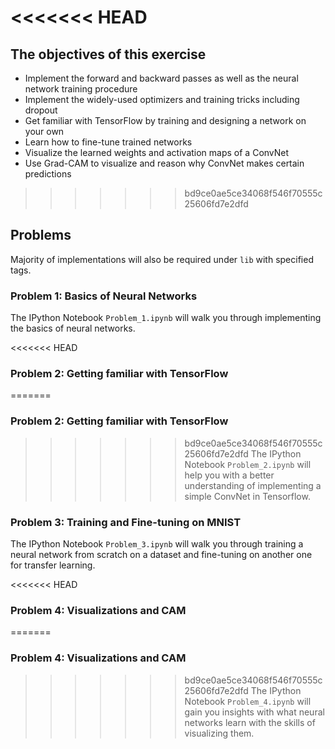 <<<<<<< HEAD
=======
## The objectives of this exercise
* Implement the forward and backward passes as well as the neural network training procedure
* Implement the widely-used optimizers and training tricks including dropout
* Get familiar with TensorFlow by training and designing a network on your own
* Learn how to fine-tune trained networks
* Visualize the learned weights and activation maps of a ConvNet
* Use Grad-CAM to visualize and reason why ConvNet makes certain predictions


>>>>>>> bd9ce0ae5ce34068f546f70555c25606fd7e2dfd
## Problems
Majority of implementations will also be required under `lib` with specified tags.

### Problem 1: Basics of Neural Networks 
The IPython Notebook `Problem_1.ipynb` will walk you through implementing the basics of neural networks.

<<<<<<< HEAD
### Problem 2: Getting familiar with TensorFlow 
=======
### Problem 2: Getting familiar with TensorFlow
>>>>>>> bd9ce0ae5ce34068f546f70555c25606fd7e2dfd
The IPython Notebook `Problem_2.ipynb` will help you with a better understanding of implementing a simple ConvNet in Tensorflow.

### Problem 3: Training and Fine-tuning on MNIST 
The IPython Notebook `Problem_3.ipynb` will walk you through training a neural network from scratch on a dataset and fine-tuning on another one for transfer learning.

<<<<<<< HEAD
### Problem 4: Visualizations and CAM
=======
### Problem 4: Visualizations and CAM 
>>>>>>> bd9ce0ae5ce34068f546f70555c25606fd7e2dfd
The IPython Notebook `Problem_4.ipynb` will gain you insights with what neural networks learn with the skills of visualizing them.
